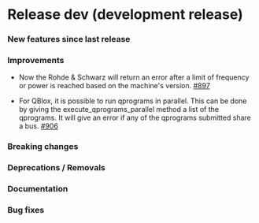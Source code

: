 # Release dev (development release)

### New features since last release

### Improvements

- Now the Rohde & Schwarz will return an error after a limit of frequency or power is reached based on the machine's version.
  [#897](https://github.com/qilimanjaro-tech/qililab/pull/897)

- For QBlox, it is possible to run qprograms in parallel. This can be done by giving the execute_qprograms_parallel method a list of the qprograms. It will give an error if any of the qprograms submitted share a bus.
  [#906](https://github.com/qilimanjaro-tech/qililab/pull/906)

### Breaking changes

### Deprecations / Removals

### Documentation

### Bug fixes
